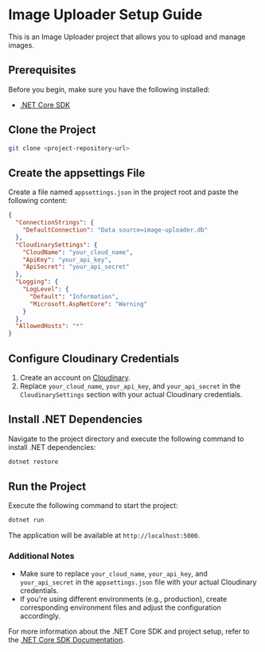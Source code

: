 # Image Uploader Setup Guide

This is an Image Uploader project that allows you to upload and manage images.

## Prerequisites

Before you begin, make sure you have the following installed:

- [.NET Core SDK](https://dotnet.microsoft.com/download)

## Clone the Project

```bash
git clone <project-repository-url>
```

## Create the appsettings File

Create a file named `appsettings.json` in the project root and paste the following content:

```json
{
  "ConnectionStrings": {
    "DefaultConnection": "Data source=image-uploader.db"
  },
  "CloudinarySettings": {
    "CloudName": "your_cloud_name",
    "ApiKey": "your_api_key",
    "ApiSecret": "your_api_secret"
  },
  "Logging": {
    "LogLevel": {
      "Default": "Information",
      "Microsoft.AspNetCore": "Warning"
    }
  },
  "AllowedHosts": "*"
}
```

## Configure Cloudinary Credentials

1. Create an account on [Cloudinary](https://cloudinary.com/).
2. Replace `your_cloud_name`, `your_api_key`, and `your_api_secret` in the `CloudinarySettings` section with your actual Cloudinary credentials.

## Install .NET Dependencies

Navigate to the project directory and execute the following command to install .NET dependencies:

```bash
dotnet restore
```

## Run the Project

Execute the following command to start the project:

```bash
dotnet run
```

The application will be available at `http://localhost:5000`.

### Additional Notes

- Make sure to replace `your_cloud_name`, `your_api_key`, and `your_api_secret` in the `appsettings.json` file with your actual Cloudinary credentials.
- If you're using different environments (e.g., production), create corresponding environment files and adjust the configuration accordingly.

For more information about the .NET Core SDK and project setup, refer to the [.NET Core SDK Documentation](https://dotnet.microsoft.com/download).
